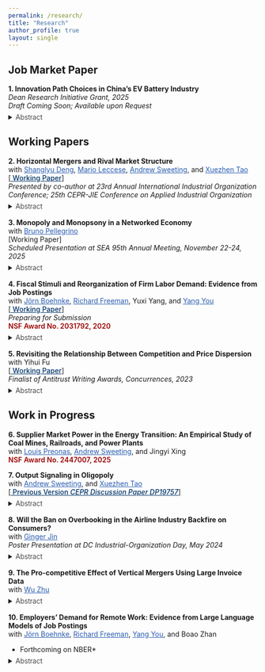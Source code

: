 ```yaml
---
permalink: /research/
title: "Research"
author_profile: true
layout: single
---
```


## Job Market Paper

**1. Innovation Path Choices in China’s EV Battery Industry**  
*Dean Research Initiative Grant, 2025*  
*Draft Coming Soon; Available upon Request* 
<details style="margin-top: -0.5rem; margin-bottom: 1rem;">
   <summary><span style="font-weight:300;">Abstract</span></summary>
   <p style="text-align: justify;">
   Not all green technologies are equally beneficial for society. This paper examines whether market-driven innovation in green industries follows the socially optimal technological path when firms face competing options with different cost structures, and considers policies that can narrow the gap. I estimate a dynamic model of Chinese EV battery producers choosing how much to innovate along two competing paths: Lithium-Ion–Ferro–Phosphate (LFP) and Nickel–Cobalt–Manganese (NCM). The analysis shows that a social planner would place greater investment in LFP, which involves higher innovation costs but delivers lower marginal battery costs. I trace this divergence to key forces like differences in cost structure, firms’ market power, and spillovers and environmental benefits that firms fail to internalize. Finally, I demonstrate how R&D subsidies could help correct these distortions and shift innovation toward the socially preferred path.

   </p>
</details>

## Working Papers

**2. Horizontal Mergers and Rival Market Structure**  
with <a href="https://www.shanglyudeng.com/" style="color: #2A5DB0;">Shanglyu Deng</a>, <a href="https://www.marioleccese.com/" style="color: #2A5DB0;">Mario Leccese</a>, <a href="http://www.asweeting.com/" style="color: #2A5DB0;">Andrew Sweeting</a>, and <a href="https://www.xuezhentao.site:8000/" style="color: #2A5DB0;">Xuezhen Tao</a>  
[<a href="https://www.dropbox.com/scl/fi/ekwd7xr9gylqls89li4d3/Horizontal-Mergers-and-Rival-Market-Structure.pdf?rlkey=kqyd9vxr4s9brteqlido5u1gk&st=78phgsl4&dl=0" style="color:#003366; font-weight:550">
Working Paper</a>]  
*Presented by co-author at 23rd Annual International Industrial Organization Conference; 25th CEPR-JIE Conference on Applied Industrial Organization*  
<details style="margin-top: -0.5rem; margin-bottom: 1rem;">
  <summary><span style="font-weight:300;">Abstract</span></summary>
  <p style="text-align: justify;">
  Traditional measures of market concentration used when screening for anticom- petitive mergers, or applying structural presumptions, such as the market-level HHI, depend on the concentration of sales among non-merging rivals, as well as the shares of the merging parties. While the size of cost efficiencies needed to offset the market power effects of a merger, assuming static Nash equilibrium play both before and after a merger, depends only on the shares, characteristics and margins of the merging firms (Nocke and Whinston, 2022), we illustrate how, conditional on the shares and margins of the merging firms, rival market structure is often highly correlated with how rivals’ prices and outputs would change in response to changes in the prices or outputs of the parties, which in turn affects the profitability of mergers and the magnitude of any post-merger price and quantity changes when other efficiencies, or no efficiencies, are realized. We show that a simply calculated rival HHI measure is correlated with these changes for both price- and quantity-competition, for a variety of demand systems. We also illustrate how rival market structure can affect the incentives of a merged firm to engage in strategic behavior that may obscure the size of its realized efficiencies.
  </p>
</details>

**3. Monopoly and Monopsony in a Networked Economy**  
with <a href="https://www.brunopellegrino.com/" style="color: #2A5DB0;">Bruno Pellegrino</a>  
[Working Paper]  
*Scheduled Presentation at SEA 95th Annual Meeting, November 22-24, 2025*
<details style="margin-top: -0.5rem; margin-bottom: 1rem;">
   <summary><span style="font-weight:300;">Abstract</span></summary>
   <p style="text-align: justify;">
   This paper examines the joint welfare effects of monopoly and monopsony power in the U.S. economy, where firms often exert market power in both product and factor markets. We develop a general equilibrium framework that captures the network of firm interactions through supply chains, product competition, and labor markets. Using data on publicly traded firms, we estimate that combined market power reduced total surplus by 5.7% in 2015. Importantly, monopoly and monopsony effects are sub-additive. Furthermore, we find that accounting for monopsony in factor markets not only exacerbates the welfare damages of hypothetical mergers but also renders Cournot competition welfare-superior to Bertrand, highlighting the nuanced interplay of dual market power.
   </p>
</details>

**4. Fiscal Stimuli and Reorganization of Firm Labor Demand:  Evidence from Job Postings**  
with <a href="https://jboehnke.com/" style="color: #2A5DB0;">Jörn Boehnke</a>, <a href="https://freeman.scholars.harvard.edu/" style="color: #2A5DB0;">Richard Freeman</a>, Yuxi Yang, and <a href="https://yangyou1.weebly.com/" style="color: #2A5DB0;">Yang You</a>  
[<a href="https://yangyou1.weebly.com/uploads/1/3/3/8/133813498/job_market_s_reaction_to_covid_spending_v1.pdf" style="color:#003366; font-weight:550">
Working Paper</a>]  
*Preparing for Submission*  
<span style="color:#990000; font-weight:600;">NSF Award No. 2031792, 2020</span>  
<details style="margin-top: -0.5rem; margin-bottom: 1rem;">
  <summary><span style="font-weight:300;">Abstract</span></summary>
  <p style="text-align: justify;">
  We analyze a novel transaction-level pandemic-related government spending of $1.27 trillion and document that companies receiving more government funding experienced faster recovery in labor demand— a one percent increase in the award amount (0.48 million) led to 0.15% more job postings relative to the 2019 average. To gauge the magnitude, we find that a job posting response of one percent additional COVID spending is equivalent to a 1.55 percent revenue increase. New job creation mainly concentrates on transportation and construction industries and restores the occupation composition toward pre-COVID labor demand. However, further exploring the heterogeneity of job creation, we find that firms that receive more funding require only slightly lower education, and no evidence shows a stronger demand for on-site jobs or occupations with more in-person interaction. Our findings are consistent with the view that firms use government fiscal expenditure to insure themselves against the pandemic shocks and maintain standard employment structures, rather than disproportionately hiring necessary workers for COVID-19. 
  </p>
</details>

**5. Revisiting the Relationship Between Competition and Price Dispersion**  
with Yihui Fu  
[<a href="https://www.dropbox.com/scl/fi/cwe8wjpc9m2pyeo3v6frn/airline_price_dispersion.pdf?rlkey=x8mmmu6po61mmyfe6ltvksy0b&st=3qs6mtej&dl=0" style="color:#003366; font-weight:550">
Working Paper</a>]  
*Finalist of Antitrust Writing Awards, Concurrences, 2023*  
<details style="margin-top: -0.5rem; margin-bottom: 1rem;">
  <summary><span style="font-weight:300;">Abstract</span></summary>
  <p style="text-align: justify;">
  Using novel granular data covering price and booking information of flights in China, we test the theory that predicts how the competition will affect price dispersion. We complement past price dispersion studies by making two contributions: First, we accurately identify and isolate three types of price dispersion originating from either third-degree price discrimination or peak-lead pricing. Second, we test the relative contribution of industry-elasticity and cross-price elasticity to price dispersion. Results suggest that both cross-price elasticity and industry-elasticity are crucial in determining the relationship between price dispersion and competition. Consistent with Borenstein and Rose (1994), we find that more competition will increase both intertemporal price dispersion and across-date price dispersion but not the across-departure-time price dispersion. Buying tickets earlier and buying flights on non-popular dates benefit more from competition.
  </p>
</details>


## Work in Progress

**6. Supplier Market Power in the Energy Transition: An Empirical Study of Coal Mines, Railroads, and Power Plants**  
with <a href="https://www.louispreonas.com/" style="color: #2A5DB0;">Louis Preonas</a>, <a href="http://www.asweeting.com/" style="color: #2A5DB0;">Andrew Sweeting</a>, and Jingyi Xing  
<span style="color:#990000; font-weight:600;">NSF Award No. 2447007, 2025</span>

**7. Output Signaling in Oligopoly**  
with <a href="http://www.asweeting.com/" style="color: #2A5DB0;">Andrew Sweeting</a>, and <a href="https://www.xuezhentao.site" style="color: #2A5DB0;">Xuezhen Tao</a>  
[<a href="https://cepr.org/publications/dp19757" style="color:#003366; font-weight:550">
Previous Version *CEPR Discussion Paper DP19757*</a>]
<details style="margin-top: -0.5rem; margin-bottom: 1rem;">
  <summary><span style="font-weight:300;">Abstract</span></summary>
  <p style="text-align: justify;">
  We consider models of repeated oligopoly competition where firms set quantities and have private information about their serially correlated marginal costs. This structure creates strategic incentives for firms to signal information about their costs using output choices. We show that effects on outputs, production efficiency and welfare can be much larger than the effects of incomplete information in one-shot models, and that these differences persist even in oligopolies with large numbers of firms. In contrast, in price-setting games, we always find smaller effects in less concentrated markets. We illustrate these effects in an application by extending Aryal and Zincenko (2024) analysis of the world crude oil market, showing that allowing signaling changes conclusions and counterfactuals significantly.
  </p>
</details>

**8. Will the Ban on Overbooking in the Airline Industry Backfire on Consumers?**  
with <a href="https://www.gingerjin.com/" style="color: #2A5DB0;">Ginger Jin</a>  
*Poster Presentation at DC Industrial-Organization Day, May 2024*
<details style="margin-top: -0.5rem; margin-bottom: 1rem;">
  <summary><span style="font-weight:300;">Abstract</span></summary>
  <p style="text-align: justify;">
  The practice of overselling, while contentious, has remained a legal strategy in the airline industry for a long time. On one hand, overselling exposes passengers to the risk of being involuntarily bumped from their flights. On the other hand, overselling enables airlines to keep efficient operations and maintain low fares. This paper aims to study the welfare implications of overselling, examine the potential effects of a ban on this practice and explore alternative remedies. We start with a reduced-form analysis, centering on the public relations debacle involving United Airlines (UA) in 2017. The results highlight a substantial increase in the lower end of UA's price distribution and a corresponding decrease in its load factor following a reduction in overselling. Subsequently, we construct a novel structural model that incorporates consumer considerations of bumping risk in their decision-making process, while carriers strategically leverage no-shows to facilitate overselling. Finally, we contemplate three counterfactual scenarios: the prohibition of overselling, heightened public awareness, and increased bumping compensation.

  </p>
</details>

**9. The Pro-competitive Effect of Vertical Mergers Using Large Invoice Data**  
with <a href="https://sites.google.com/view/zhuwu/about?authuser=0" style="color: #2A5DB0;">Wu Zhu</a>  
<details style="margin-top: -0.5rem; margin-bottom: 1rem;">
  <summary><span style="font-weight:300;">Abstract</span></summary>
  <p style="text-align: justify;">

  </p>
</details>

**10. Employers’ Demand for Remote Work: Evidence from Large Language Models of Job Postings**  
with <a href="https://jboehnke.com/" style="color: #2A5DB0;">Jörn Boehnke</a>, <a href="https://freeman.scholars.harvard.edu/" style="color: #2A5DB0;">Richard Freeman</a>, <a href="https://yangyou1.weebly.com/" style="color: #2A5DB0;">Yang You</a>, and Boao Zhan  
* Forthcoming on NBER*
<details style="margin-top: -0.5rem; margin-bottom: 1rem;">
  <summary><span style="font-weight:300;">Abstract</span></summary>
  <p style="text-align: justify;">

  </p>
</details>
